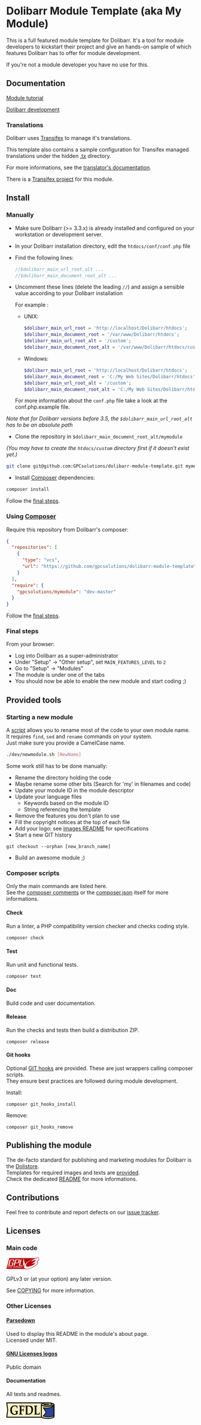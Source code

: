 Dolibarr Module Template (aka My Module)
========================================

This is a full featured module template for Dolibarr.
It's a tool for module developers to kickstart their project and give an hands-on sample of which features Dolibarr has to offer for module development.

If you're not a module developer you have no use for this.

Documentation
-------------

[Module tutorial](http://wiki.dolibarr.org/index.php/Module_development)

[Dolibarr development](http://wiki.dolibarr.org/index.php/Developer_documentation)

### Translations

Dolibarr uses [Transifex](http://transifex.com) to manage it's translations.

This template also contains a sample configuration for Transifex managed translations under the hidden [.tx](.tx) directory.

For more informations, see the [translator's documentation](http://wiki.dolibarr.org/index.php/Translator_documentation).

There is a [Transifex project](http://transifex.com/projects/p/dolibarr-module-template) for this module.

Install
-------

### Manually

- Make sure Dolibarr (>= 3.3.x) is already installed and configured on your workstation or development server.

- In your Dolibarr installation directory, edit the ```htdocs/conf/conf.php``` file

- Find the following lines:
    ```php
    //$dolibarr_main_url_root_alt ...
    //$dolibarr_main_document_root_alt ...
    ```

- Uncomment these lines (delete the leading ```//```) and assign a sensible value according to your Dolibarr installation

    For example :

    - UNIX:
        ```php
        $dolibarr_main_url_root = 'http://localhost/Dolibarr/htdocs';
        $dolibarr_main_document_root = '/var/www/Dolibarr/htdocs';
        $dolibarr_main_url_root_alt = '/custom';
        $dolibarr_main_document_root_alt = '/var/www/Dolibarr/htdocs/custom';
        ```

    - Windows:
        ```php
        $dolibarr_main_url_root = 'http://localhost/Dolibarr/htdocs';
        $dolibarr_main_document_root = 'C:/My Web Sites/Dolibarr/htdocs';
        $dolibarr_main_url_root_alt = '/custom';
        $dolibarr_main_document_root_alt = 'C:/My Web Sites/Dolibarr/htdocs/custom';
        ```

    For more information about the ```conf.php``` file take a look at the conf.php.example file.

*Note that for Dolibarr versions before 3.5, the ```$dolibarr_main_url_root_alt``` has to be an absolute path*

- Clone the repository in ```$dolibarr_main_document_root_alt/mymodule```

*(You may have to create the ```htdocs/custom``` directory first if it doesn't exist yet.)*
```sh
git clone git@github.com:GPCsolutions/dolibarr-module-template.git mymodule
```

- Install [Composer](https://getcomposer.org) dependencies:
```sh
composer install
```

Follow the [final steps](#final_steps).

### Using [Composer](https://getcomposer.org)
Require this repository from Dolibarr's composer:
```json
{
  "repositories": [
    {
      "type": "vcs",
      "url": "https://github.com/gpcsolutions/dolibarr-module-template"
    }
  ],
  "require": {
    "gpcsolutions/mymodule": "dev-master"
  }
}
```

Follow the [final steps](#final_steps).

### <a name="final_steps"></a>Final steps

From your browser:

  - Log into Dolibarr as a super-administrator
  - Under "Setup" -> "Other setup", set ```MAIN_FEATURES_LEVEL``` to ```2```
  - Go to "Setup" -> "Modules"
  - The module is under one of the tabs
  - You should now be able to enable the new module and start coding ;)

Provided tools
--------------

### Starting a new module

A [script](dev/newmodule.sh) allows you to rename most of the code to your own module name.  
It requires ```find```, ```sed``` and ```rename``` commands on your system.  
Just make sure you provide a CamelCase name.
```sh
./dev/newmodule.sh [NewName]
```

Some work still has to be done manually:
- Rename the directory holding the code
- Maybe rename some other bits (Search for 'my' in filenames and code)
- Update your module ID in the module descriptor
- Update your language files
    - Keywords based on the module ID
    - String referencing the template
- Remove the features you don't plan to use
- Fill the copyright notices at the top of each file
- Add your logo: see [images README](dev/img/README.md) for specifications
- Start a new GIT history 
```
git checkout --orphan [new_branch_name]
```
- Build an awesome module ;)

### Composer scripts

Only the main commands are listed here.  
See the [composer comments](composer-comments.md) or the [composer.json](composer.json) itself for more informations.

#### Check

Run a linter, a PHP compatibility version checker and checks coding style.
```sh
composer check
```

#### Test
  
Run unit and functional tests.
```sh
composer test
```

#### Doc
Build code and user documentation.

#### Release

Run the checks and tests then build a distribution ZIP.
```
composer release
```

#### Git hooks

Optional [GIT hooks](https://git-scm.com/book/it/v2/Customizing-Git-Git-Hooks) are provided.
These are just wrappers calling composer scripts.  
They ensure best practices are followed during module development.  

Install:
```
composer git_hooks_install
```

Remove:
```
composer git_hooks_remove
```

## Publishing the module
The de-facto standard for publishing and marketing modules for Dolibarr is the [Dolistore](https://www.dolistore.com).  
Templates for required images and texts are [provided](dev/dolistore).  
Check the dedicated [README](dev/dolistore/README.md) for more informations.

Contributions
-------------

Feel free to contribute and report defects on our [issue tracker](http://github.com/GPCsolutions/dolibarr-module-template/issues).

Licenses
--------

### Main code

![GPLv3 logo](img/gplv3.png)

GPLv3 or (at your option) any later version.

See [COPYING](COPYING) for more information.

### Other Licenses

#### [Parsedown](http://parsedown.org/)

Used to display this README in the module's about page.  
Licensed under MIT.

#### [GNU Licenses logos](https://www.gnu.org/graphics/license-logos.html)

Public domain

#### Documentation

All texts and readmes.

![GFDL logo](img/gfdl.png)
